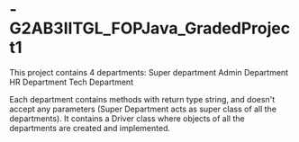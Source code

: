 # -G2AB3IITGL_FOPJava_GradedProject1

This project contains 4 departments:
Super department 
Admin Department
HR Department 
Tech Department

Each department contains methods with return type string, and doesn't accept any parameters (Super Department acts as super class of all the departments).
It contains a Driver class where objects of all the departments are created and implemented.
